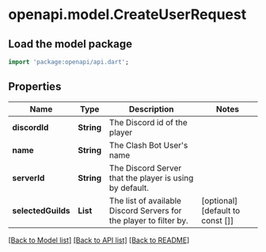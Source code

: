 # openapi.model.CreateUserRequest

## Load the model package
```dart
import 'package:openapi/api.dart';
```

## Properties
Name | Type | Description | Notes
------------ | ------------- | ------------- | -------------
**discordId** | **String** | The Discord id of the player | 
**name** | **String** | The Clash Bot User's name | 
**serverId** | **String** | The Discord Server that the player is using by default. | 
**selectedGuilds** | **List<String>** | The list of available Discord Servers for the player to filter by. | [optional] [default to const []]

[[Back to Model list]](../README.md#documentation-for-models) [[Back to API list]](../README.md#documentation-for-api-endpoints) [[Back to README]](../README.md)


